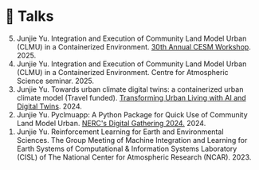 # 📅 Talks

<ol reversed>

  <li> Junjie Yu. Integration and Execution of Community Land Model Urban (CLMU) in a Containerized Environment. <a href="https://www.cesm.ucar.edu/events/432/agenda" target="_blank">30th Annual CESM Workshop</a>. 2025. </li> 
  <li> Junjie Yu. Integration and Execution of Community Land Model Urban (CLMU) in a Containerized Environment. Centre for Atmospheric Science seminar. 2025. </li>
  <li> Junjie Yu. Towards urban climate digital twins: a containerized urban climate model (Travel funded). <a href="https://www.turing.ac.uk/events/transforming-urban-living-ai-and-digital-twins/" target="_blank">Transforming Urban Living with AI and Digital Twins</a>. 2024. </li>
  <li> Junjie Yu. Pyclmuapp: A Python Package for Quick Use of Community Land Model Urban. <a href="https://www.digital-solutions.uk/dg24/" target="_blank">NERC's Digital Gathering 2024.</a>  2024. </li>
  <li> Junjie Yu. Reinforcement Learning for Earth and Environmental Sciences. The Group Meeting of Machine Integration and Learning for Earth Systems of Computational & Information Systems Laboratory (CISL) of The National Center for Atmospheric Research (NCAR). 2023. </li>
</ol>